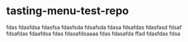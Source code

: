 # tasting-menu-test-repo

fdas
fdasfdsa
fdasfsa
fdasfsda
fdsafsda
fdasa
fdsafdas
fdasfasd
fdsaf
fdsafdas
fdaafdsa
fdas
fdasafdsaaaa
fdas
fdasafda
ffad
fdasfdas
fdsa
